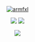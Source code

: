 <p align="center">
  <a href="https://github.com/atomichxh">
    <img src="https://discord.c99.nl/widget/theme-4/811028461232848906.png" alt="armfxl"/>
     </a>
</p>

<p align="center">
  <tr>
    <td align="center" style="padding=0;width=50%;">
      <img src="https://github-readme-stats.vercel.app/api/?username=AtomicHXH&title_color=7d2cf7&text_color=9f9f9f&show_icons=true&bg_color=00000000&hide_border=true&icon_color=8022e5&hide_title=true&count_private=true&include_all_commits=true&enable_animations=true" />
    </td>
        <td align="center" style="padding=0;width=50%;">
      <img src="https://github-readme-stats.vercel.app/api/top-langs/?username=AtomicHXH&title_color=4F8CC9&text_color=9f9f9f&show_icons=true&bg_color=00000000&hide_border=true&icon_color=4F8CC9&hide_title=true&count_private=true&enable_animations=true" />
    </td>
  </tr>
</p>

<p align="center">
  <img src="https://i.imgur.com/L1mynAj.png"/>
</p>
